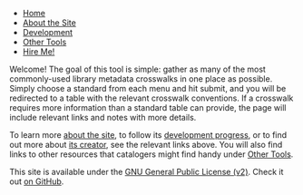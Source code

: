 <ul id="newmenu">
<li><a href="/">Home</a></li>
<li><a href="/about.html">About the Site</a></li>
<li><a href="/devlog.html">Development</a></li>
<li><a href="/links.html">Other Tools</a></li>
<li><a href="https://ashleynicolelyons.wordpress.com/professional-experience-development/resume/">Hire Me!</a></li>
</ul>

<p>Welcome! The goal of this tool is simple: gather as many of the most commonly-used library metadata crosswalks in one place as possible. Simply choose a standard from each menu and hit submit, and you will be redirected to a table with the relevant crosswalk conventions. If a crosswalk requires more information than a standard table can provide, the page will include relevant links and notes with more details.</p>
<p>To learn more <a href="/about.html">about the site</a>, to follow its <a href="/devlog.html">development progress</a>, or to find out more about <a href="https://ashleynicolelyons.wordpress.com/professional-experience-development/resume/">its creator</a>, see the relevant links above. You will also find links to other resources that catalogers might find handy under <a href="/links.html">Other Tools</a>.</p> 
</div>
</div>
<div class="lowerbox">
<div class="lowertext">
<p>This site is available under the <a href="https://www.gnu.org/licenses/gpl-2.0.txt">GNU General Public License (v2)</a>. Check it out <a href="https://github.com/nsteffel/dublin-core-generator">on GitHub</a>.</p>
</div>
</div>
</div>
</div>
</div>
